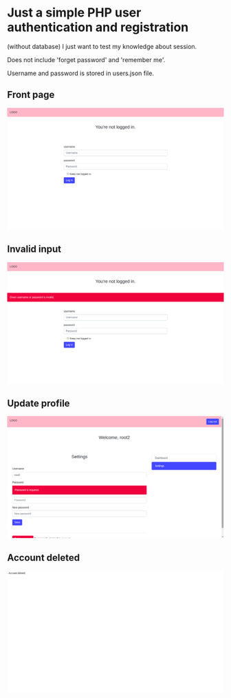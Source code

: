 # Just a simple PHP user authentication and registration
(without database) I just want to test my knowledge about session.

Does not include 'forget password' and 'remember me'.

Username and password is stored in users.json file.

## Front page
![front page](img/front-page.png "Front page")
## Invalid input
![invalid input](img/invalid-input.png "Invalid input")
## Update profile
![update profile](img/update-profile.png "Update profile")
## Account deleted
![delete account](img/delete-account.png "Delete account")